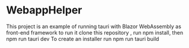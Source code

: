 # WebappHelper

This project is an example of running tauri with Blazor WebAssembly as front-end framework 
to run it clone this repository , run npm install, then npm run tauri dev
To create an installer run npm run tauri build

